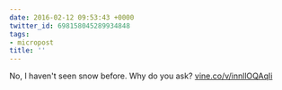 ```yaml
---
date: 2016-02-12 09:53:43 +0000
twitter_id: 698158045289934848
tags:
- micropost
title: ''
---
```


No, I haven't seen snow before. Why do you ask? [vine.co/v/innllOQAqIi](https://vine.co/v/innllOQAqIi)
